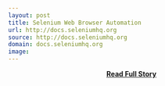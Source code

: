 ```yaml
---
layout: post
title: Selenium Web Browser Automation
url: http://docs.seleniumhq.org
source: http://docs.seleniumhq.org
domain: docs.seleniumhq.org
image: 
---
```


<p></p>
<center><p><a href="http://docs.seleniumhq.org" style='padding:25px; font-sze:18px; font-weight: bold;'>Read Full Story</a></p></center>
